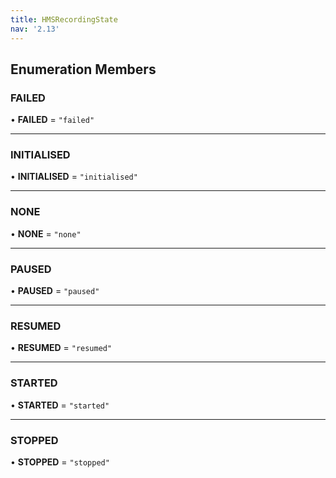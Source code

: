 ```yaml
---
title: HMSRecordingState
nav: '2.13'
---
```


## Enumeration Members

### FAILED

• **FAILED** = `"failed"`

---

### INITIALISED

• **INITIALISED** = `"initialised"`

---

### NONE

• **NONE** = `"none"`

---

### PAUSED

• **PAUSED** = `"paused"`

---

### RESUMED

• **RESUMED** = `"resumed"`

---

### STARTED

• **STARTED** = `"started"`

---

### STOPPED

• **STOPPED** = `"stopped"`
